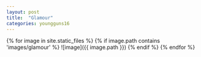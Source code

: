 ```yaml
---
layout: post
title:  "Glamour"
categories: youngguns16
---
```

{% for image in site.static_files %}
{% if image.path contains 'images/glamour' %}
![image]({{ image.path }})
{% endif %}
{% endfor %}